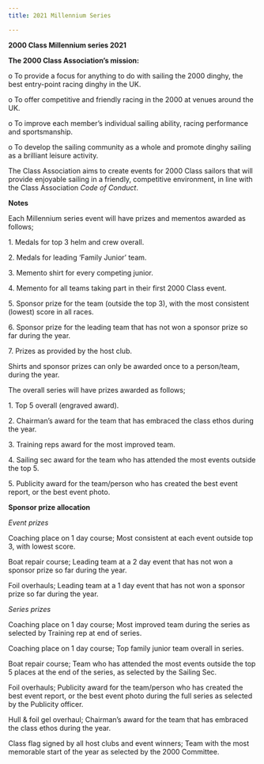 ```yaml
---
title: 2021 Millennium Series

---
```

**2000 Class Millennium series 2021**

**The 2000 Class Association’s mission:**

o To provide a focus for anything to do with sailing the 2000 dinghy, the best entry-point racing dinghy in the UK.

o To offer competitive and friendly racing in the 2000 at venues around the UK.

o To improve each member’s individual sailing ability, racing performance and sportsmanship.

o To develop the sailing community as a whole and promote dinghy sailing as a brilliant leisure activity.

The Class Association aims to create events for 2000 Class sailors that will provide enjoyable sailing in a friendly, competitive environment, in line with the Class Association _Code of Conduct_.

**Notes**

Each Millennium series event will have prizes and mementos awarded as follows;

1\. Medals for top 3 helm and crew overall.

2\. Medals for leading ‘Family Junior’ team.

3\. Memento shirt for every competing junior.

4\. Memento for all teams taking part in their first 2000 Class event.

5\. Sponsor prize for the team (outside the top 3), with the most consistent (lowest) score in all races.

6\. Sponsor prize for the leading team that has not won a sponsor prize so far during the year.

7\. Prizes as provided by the host club.

Shirts and sponsor prizes can only be awarded once to a person/team, during the year.

The overall series will have prizes awarded as follows;

1\. Top 5 overall (engraved award).

2\. Chairman’s award for the team that has embraced the class ethos during the year.

3\. Training reps award for the most improved team.

4\. Sailing sec award for the team who has attended the most events outside the top 5.

5\. Publicity award for the team/person who has created the best event report, or the best event photo.

**Sponsor prize allocation**

_Event prizes_

Coaching place on 1 day course; Most consistent at each event outside top 3, with lowest score.

Boat repair course; Leading team at a 2 day event that has not won a sponsor prize so far during the year.

Foil overhauls; Leading team at a 1 day event that has not won a sponsor prize so far during the year.

_Series prizes_

Coaching place on 1 day course; Most improved team during the series as selected by Training rep at end of series.

Coaching place on 1 day course; Top family junior team overall in series.

Boat repair course; Team who has attended the most events outside the top 5 places at the end of the series, as selected by the Sailing Sec.

Foil overhauls; Publicity award for the team/person who has created the best event report, or the best event photo during the full series as selected by the Publicity officer.

Hull & foil gel overhaul; Chairman’s award for the team that has embraced the class ethos during the year.

Class flag signed by all host clubs and event winners; Team with the most memorable start of the year as selected by the 2000 Committee.